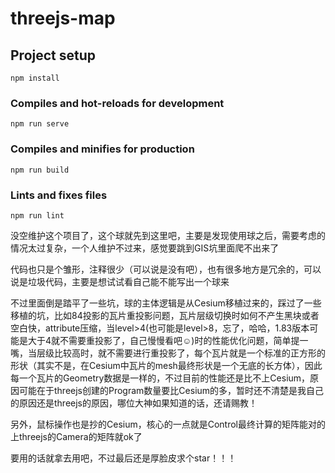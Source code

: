 # threejs-map

## Project setup
```
npm install
```

### Compiles and hot-reloads for development
```
npm run serve
```

### Compiles and minifies for production
```
npm run build
```

### Lints and fixes files
```
npm run lint
```
没空维护这个项目了，这个球就先到这里吧，主要是发现使用球之后，需要考虑的情况太过复杂，一个人维护不过来，感觉要跳到GIS坑里面爬不出来了

代码也只是个雏形，注释很少（可以说是没有吧），也有很多地方是冗余的，可以说是垃圾代码，主要是想试试看自己能不能写出一个球来

不过里面倒是踏平了一些坑，球的主体逻辑是从Cesium移植过来的，踩过了一些移植的坑，比如84投影的瓦片重投影问题，瓦片层级切换时如何不产生黑块或者空白快，attribute压缩，当level>4(也可能是level>8，忘了，哈哈，1.83版本可能是大于4就不需要重投影了，自己慢慢看吧☺)时的性能优化问题，简单提一嘴，当层级比较高时，就不需要进行重投影了，每个瓦片就是一个标准的正方形的形状（其实不是，在Cesium中瓦片的mesh最终形状是一个无底的长方体），因此每一个瓦片的Geometry数据是一样的，不过目前的性能还是比不上Cesium，原因可能在于threejs创建的Program数量要比Cesium的多，暂时还不清楚是我自己的原因还是threejs的原因，哪位大神如果知道的话，还请赐教！

另外，鼠标操作也是抄的Cesium，核心的一点就是Control最终计算的矩阵能对的上threejs的Camera的矩阵就ok了

要用的话就拿去用吧，不过最后还是厚脸皮求个star！！！

